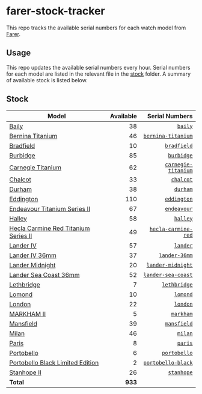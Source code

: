 # farer-stock-tracker

This repo tracks the available serial numbers for each watch model from [Farer](https://farer.com).

## Usage

This repo updates the available serial numbers every hour. Serial numbers for each model are listed in the relevant file in the [stock](./stock) folder. A summary of available stock is listed below.

## Stock

| Model | Available | Serial Numbers |
| ----- | --------: | -------------: |
| [Baily](https://usd.farer.com/products/baily) | 38 | [`baily`](./stock/baily) |
| [Bernina Titanium](https://usd.farer.com/products/bernina-titanium) | 46 | [`bernina-titanium`](./stock/bernina-titanium) |
| [Bradfield](https://usd.farer.com/products/bradfield) | 10 | [`bradfield`](./stock/bradfield) |
| [Burbidge](https://usd.farer.com/products/burbidge) | 85 | [`burbidge`](./stock/burbidge) |
| [Carnegie Titanium](https://usd.farer.com/products/carnegie-titanium) | 62 | [`carnegie-titanium`](./stock/carnegie-titanium) |
| [Chalcot](https://usd.farer.com/products/chalcot) | 33 | [`chalcot`](./stock/chalcot) |
| [Durham](https://usd.farer.com/products/durham) | 38 | [`durham`](./stock/durham) |
| [Eddington](https://usd.farer.com/products/eddington) | 110 | [`eddington`](./stock/eddington) |
| [Endeavour Titanium Series II](https://usd.farer.com/products/endeavour) | 67 | [`endeavour`](./stock/endeavour) |
| [Halley](https://usd.farer.com/products/halley) | 58 | [`halley`](./stock/halley) |
| [Hecla Carmine Red Titanium Series II](https://usd.farer.com/products/hecla-carmine-red) | 49 | [`hecla-carmine-red`](./stock/hecla-carmine-red) |
| [Lander IV](https://usd.farer.com/products/lander) | 57 | [`lander`](./stock/lander) |
| [Lander IV 36mm](https://usd.farer.com/products/lander-36mm) | 37 | [`lander-36mm`](./stock/lander-36mm) |
| [Lander Midnight](https://usd.farer.com/products/lander-midnight) | 20 | [`lander-midnight`](./stock/lander-midnight) |
| [Lander Sea Coast 36mm](https://usd.farer.com/products/lander-sea-coast) | 52 | [`lander-sea-coast`](./stock/lander-sea-coast) |
| [Lethbridge](https://usd.farer.com/products/lethbridge) | 7 | [`lethbridge`](./stock/lethbridge) |
| [Lomond](https://usd.farer.com/products/lomond) | 10 | [`lomond`](./stock/lomond) |
| [London](https://usd.farer.com/products/london) | 22 | [`london`](./stock/london) |
| [MARKHAM II](https://usd.farer.com/products/markham) | 5 | [`markham`](./stock/markham) |
| [Mansfield](https://usd.farer.com/products/mansfield) | 39 | [`mansfield`](./stock/mansfield) |
| [Milan](https://usd.farer.com/products/milan) | 46 | [`milan`](./stock/milan) |
| [Paris](https://usd.farer.com/products/paris) | 8 | [`paris`](./stock/paris) |
| [Portobello](https://usd.farer.com/products/portobello) | 6 | [`portobello`](./stock/portobello) |
| [Portobello Black Limited Edition](https://usd.farer.com/products/portobello-black) | 2 | [`portobello-black`](./stock/portobello-black) |
| [Stanhope II](https://usd.farer.com/products/stanhope) | 26 | [`stanhope`](./stock/stanhope) |
| **Total** | **933** | |
